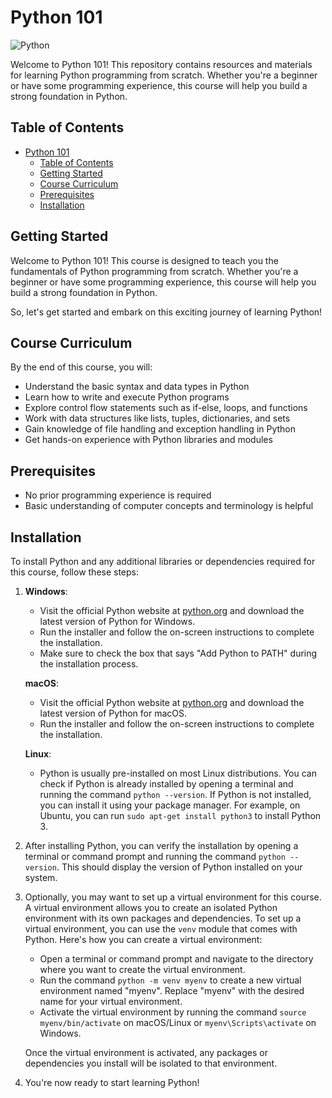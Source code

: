 # Python 101

![Python](https://upload.wikimedia.org/wikipedia/commons/f/f8/Python_logo_and_wordmark.svg)

Welcome to Python 101! This repository contains resources and materials for learning Python programming from scratch. Whether you're a beginner or have some programming experience, this course will help you build a strong foundation in Python.

## Table of Contents

- [Python 101](#python-101)
  - [Table of Contents](#table-of-contents)
  - [Getting Started](#getting-started)
  - [Course Curriculum](#course-curriculum)
  - [Prerequisites](#prerequisites)
  - [Installation](#installation)

## Getting Started

Welcome to Python 101! This course is designed to teach you the fundamentals of Python programming from scratch. Whether you're a beginner or have some programming experience, this course will help you build a strong foundation in Python.

So, let's get started and embark on this exciting journey of learning Python!

## Course Curriculum

By the end of this course, you will:

- Understand the basic syntax and data types in Python
- Learn how to write and execute Python programs
- Explore control flow statements such as if-else, loops, and functions
- Work with data structures like lists, tuples, dictionaries, and sets
- Gain knowledge of file handling and exception handling in Python
- Get hands-on experience with Python libraries and modules

## Prerequisites

- No prior programming experience is required
- Basic understanding of computer concepts and terminology is helpful

## Installation

To install Python and any additional libraries or dependencies required for this course, follow these steps:

1. **Windows**:
    - Visit the official Python website at [python.org](https://www.python.org/downloads/windows/) and download the latest version of Python for Windows.
    - Run the installer and follow the on-screen instructions to complete the installation.
    - Make sure to check the box that says "Add Python to PATH" during the installation process.

    **macOS**:
    - Visit the official Python website at [python.org](https://www.python.org/downloads/mac-osx/) and download the latest version of Python for macOS.
    - Run the installer and follow the on-screen instructions to complete the installation.

    **Linux**:
    - Python is usually pre-installed on most Linux distributions. You can check if Python is already installed by opening a terminal and running the command `python --version`. If Python is not installed, you can install it using your package manager. For example, on Ubuntu, you can run `sudo apt-get install python3` to install Python 3.

2. After installing Python, you can verify the installation by opening a terminal or command prompt and running the command `python --version`. This should display the version of Python installed on your system.

3. Optionally, you may want to set up a virtual environment for this course. A virtual environment allows you to create an isolated Python environment with its own packages and dependencies. To set up a virtual environment, you can use the `venv` module that comes with Python. Here's how you can create a virtual environment:

    - Open a terminal or command prompt and navigate to the directory where you want to create the virtual environment.
    - Run the command `python -m venv myenv` to create a new virtual environment named "myenv". Replace "myenv" with the desired name for your virtual environment.
    - Activate the virtual environment by running the command `source myenv/bin/activate` on macOS/Linux or `myenv\Scripts\activate` on Windows.

    Once the virtual environment is activated, any packages or dependencies you install will be isolated to that environment.

4. You're now ready to start learning Python!
